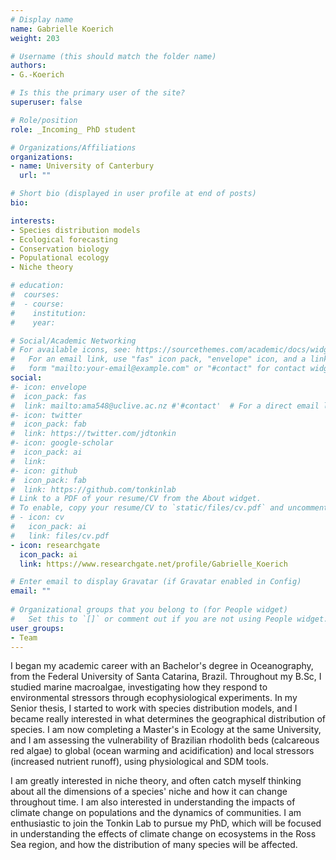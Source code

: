 ```yaml
---
# Display name
name: Gabrielle Koerich 
weight: 203

# Username (this should match the folder name)
authors:
- G.-Koerich

# Is this the primary user of the site?
superuser: false

# Role/position
role: _Incoming_ PhD student

# Organizations/Affiliations
organizations:
- name: University of Canterbury
  url: ""

# Short bio (displayed in user profile at end of posts)
bio: 

interests:
- Species distribution models
- Ecological forecasting
- Conservation biology
- Populational ecology
- Niche theory

# education:
#  courses:
#  - course: 
#    institution: 
#    year: 

# Social/Academic Networking
# For available icons, see: https://sourcethemes.com/academic/docs/widgets/#icons
#   For an email link, use "fas" icon pack, "envelope" icon, and a link in the
#   form "mailto:your-email@example.com" or "#contact" for contact widget.
social:
#- icon: envelope
#  icon_pack: fas
#  link: mailto:ama548@uclive.ac.nz #'#contact'  # For a direct email link, use "mailto:test@example.org".
#- icon: twitter
#  icon_pack: fab
#  link: https://twitter.com/jdtonkin
#- icon: google-scholar
#  icon_pack: ai
#  link: 
#- icon: github
#  icon_pack: fab
#  link: https://github.com/tonkinlab
# Link to a PDF of your resume/CV from the About widget.
# To enable, copy your resume/CV to `static/files/cv.pdf` and uncomment the lines below.  
# - icon: cv
#   icon_pack: ai
#   link: files/cv.pdf
- icon: researchgate
  icon_pack: ai
  link: https://www.researchgate.net/profile/Gabrielle_Koerich

# Enter email to display Gravatar (if Gravatar enabled in Config)
email: ""
  
# Organizational groups that you belong to (for People widget)
#   Set this to `[]` or comment out if you are not using People widget.  
user_groups:
- Team
---
```


I began my academic career with an Bachelor's degree in Oceanography, from the Federal University of Santa Catarina, Brazil. Throughout my B.Sc, I studied marine macroalgae, investigating how they respond to environmental stressors through ecophysiological experiments. In my Senior thesis, I started to work with species distribution models, and I became really interested in what determines the geographical distribution of species. I am now completing a Master's in Ecology at the same University, and I am assessing the vulnerability of Brazilian rhodolith beds (calcareous red algae) to global (ocean warming and acidification) and local stressors (increased nutrient runoff), using physiological and SDM tools.

I am greatly interested in niche theory, and often catch myself thinking about all the dimensions of a species' niche and how it can change throughout time. I am also interested in understanding the impacts of climate change on populations and the dynamics of communities. I am enthusiastic to join the Tonkin Lab to pursue my PhD, which will be focused in understanding the effects of climate change on ecosystems in the Ross Sea region, and how the distribution of many species will be affected.
